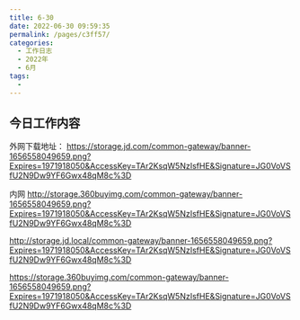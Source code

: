 ```yaml
---
title: 6-30
date: 2022-06-30 09:59:35
permalink: /pages/c3ff57/
categories:
  - 工作日志
  - 2022年
  - 6月
tags:
  - 
---
```

## 今日工作内容


外网下载地址：
https://storage.jd.com/common-gateway/banner-1656558049659.png?Expires=1971918050&AccessKey=TAr2KsqW5NzIsfHE&Signature=JG0VoVSfU2N9Dw9YF6Gwx48qM8c%3D

内网
http://storage.360buyimg.com/common-gateway/banner-1656558049659.png?Expires=1971918050&AccessKey=TAr2KsqW5NzIsfHE&Signature=JG0VoVSfU2N9Dw9YF6Gwx48qM8c%3D


http://storage.jd.local/common-gateway/banner-1656558049659.png?Expires=1971918050&AccessKey=TAr2KsqW5NzIsfHE&Signature=JG0VoVSfU2N9Dw9YF6Gwx48qM8c%3D



https://storage.360buyimg.com/common-gateway/banner-1656558049659.png?Expires=1971918050&AccessKey=TAr2KsqW5NzIsfHE&Signature=JG0VoVSfU2N9Dw9YF6Gwx48qM8c%3D